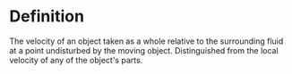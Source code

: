 # Definition

The velocity of an object taken as a whole relative to the surrounding
fluid at a point undisturbed by the moving object. Distinguished from
the local velocity of any of the object's parts.
